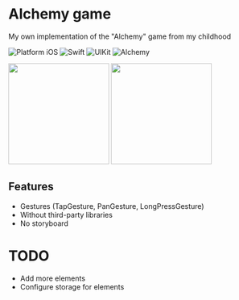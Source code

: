 # Alchemy game

My own implementation of the "Alchemy" game from my childhood

![Platform iOS](https://img.shields.io/badge/platform-iOS-blue.svg)
![Swift](https://img.shields.io/badge/-Swift-orange.svg)
![UIKit](https://img.shields.io/badge/-UIKit-purple.svg)
![Alchemy](https://img.shields.io/badge/-Alchemy-green.svg)

<img src="https://github.com/032nnxkitty/DogeExplorerApp_iOS/blob/Screenshots/1.PNG" width="200"> <img src="https://github.com/032nnxkitty/DogeExplorerApp_iOS/Screenshots/2.PNG" width="200"> 

## Features
- Gestures (TapGesture, PanGesture, LongPressGesture)
- Without third-party libraries
- No storyboard

# TODO
- Add more elements
- Configure storage for elements 
